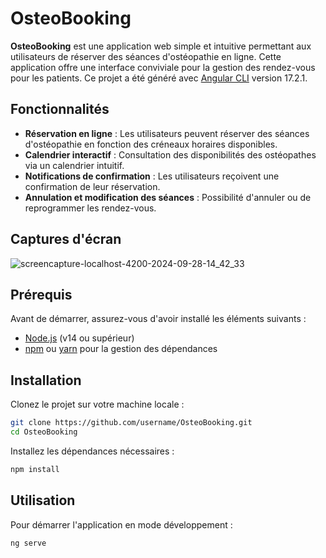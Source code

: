 # OsteoBooking

**OsteoBooking** est une application web simple et intuitive permettant aux utilisateurs de réserver des séances d'ostéopathie en ligne. Cette application offre une interface conviviale pour la gestion des rendez-vous pour les patients.
Ce projet a été généré avec [Angular CLI](https://github.com/angular/angular-cli) version 17.2.1.

## Fonctionnalités

- **Réservation en ligne** : Les utilisateurs peuvent réserver des séances d'ostéopathie en fonction des créneaux horaires disponibles.
- **Calendrier interactif** : Consultation des disponibilités des ostéopathes via un calendrier intuitif.
- **Notifications de confirmation** : Les utilisateurs reçoivent une confirmation de leur réservation.
- **Annulation et modification des séances** : Possibilité d'annuler ou de reprogrammer les rendez-vous.

## Captures d'écran
![screencapture-localhost-4200-2024-09-28-14_42_33](https://github.com/user-attachments/assets/a66f3593-afd7-4a5e-9ec6-248e033a6417)

## Prérequis

Avant de démarrer, assurez-vous d'avoir installé les éléments suivants :

- [Node.js](https://nodejs.org/) (v14 ou supérieur)
- [npm](https://www.npmjs.com/) ou [yarn](https://yarnpkg.com/) pour la gestion des dépendances

## Installation

Clonez le projet sur votre machine locale :

```bash
git clone https://github.com/username/OsteoBooking.git
cd OsteoBooking
```
Installez les dépendances nécessaires :

```bash
npm install
```

## Utilisation

Pour démarrer l'application en mode développement :

```bash
ng serve
```
